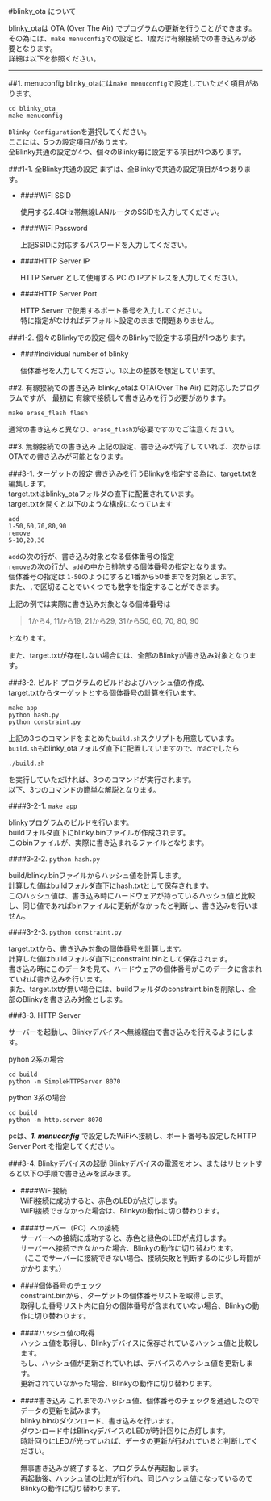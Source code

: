#blinky_ota について

blinky_otaは OTA (Over The Air) でプログラムの更新を行うことができます。<br>
その為には、`make menuconfig`での設定と、1度だけ有線接続での書き込みが必要となります。<br>
詳細は以下を参照ください。

---

##1. menuconfig
blinky_otaには`make menuconfig`で設定していただく項目があります。

```
cd blinky_ota
make menuconfig
```
`Blinky Configuration`を選択してください。<br>
ここには、5つの設定項目があります。<br>
全Blinky共通の設定が4つ、個々のBlinky毎に設定する項目が1つあります。

###1-1. 全Blinky共通の設定
まずは、全Blinkyで共通の設定項目が4つあります。

- ####WiFi SSID<br>

	使用する2.4GHz帯無線LANルータのSSIDを入力してください。

- ####WiFi Password<br>

	上記SSIDに対応するパスワードを入力してください。

- ####HTTP Server IP

	HTTP Server として使用する PC の IPアドレスを入力してください。

- ####HTTP Server Port

	HTTP Server で使用するポート番号を入力してください。<br>
	特に指定がなければデフォルト設定のままで問題ありません。


###1-2. 個々のBlinkyでの設定
個々のBlinkyで設定する項目が1つあります。

- ####Individual number of blinky

	個体番号を入力してください。1以上の整数を想定しています。

##2. 有線接続での書き込み
blinky_otaは OTA(Over The Air) に対応したプログラムですが、
最初に 有線で接続して書き込みを行う必要があります。

```
make erase_flash flash
```

通常の書き込みと異なり、`erase_flash`が必要ですのでご注意ください。

##3. 無線接続での書き込み
上記の設定、書き込みが完了していれば、次からはOTAでの書き込みが可能となります。

###3-1. ターゲットの設定
書き込みを行うBlinkyを指定する為に、target.txtを編集します。<br>
target.txtはblinky_otaフォルダの直下に配置されています。<br>
target.txtを開くと以下のような構成になっています

```
add
1-50,60,70,80,90
remove
5-10,20,30
```

`add`の次の行が、書き込み対象となる個体番号の指定<br>
`remove`の次の行が、`add`の中から排除する個体番号の指定となります。<br>
個体番号の指定は `1-50`のようにすると1番から50番までを対象とします。<br>
また、`,`で区切ることでいくつでも数字を指定することができます。<br>

上記の例では実際に書き込み対象となる個体番号は

> 1から4, 11から19, 21から29, 31から50, 60, 70, 80, 90

となります。 

また、target.txtが存在しない場合には、全部のBlinkyが書き込み対象となります。
 
###3-2. ビルド
プログラムのビルドおよびハッシュ値の作成、<br>target.txtからターゲットとする個体番号の計算を行います。

```
make app
python hash.py
python constraint.py
```

上記の3つのコマンドをまとめた`build.sh`スクリプトも用意しています。
`build.sh`もblinky_otaフォルダ直下に配置していますので、macでしたら

```
./build.sh
```
を実行していただければ、3つのコマンドが実行されます。<br>
以下、3つのコマンドの簡単な解説となります。

####3-2-1. `make app`

blinkyプログラムのビルドを行います。<br>
buildフォルダ直下にblinky.binファイルが作成されます。<br>
このbinファイルが、実際に書き込まれるファイルとなります。

####3-2-2. `python hash.py`

build/blinky.binファイルからハッシュ値を計算します。<br>
計算した値はbuildフォルダ直下にhash.txtとして保存されます。<br>
このハッシュ値は、書き込み時にハードウェアが持っているハッシュ値と比較し、同じ値であればbinファイルに更新がなかったと判断し、書き込みを行いません。

####3-2-3. `python constraint.py`

target.txtから、書き込み対象の個体番号を計算します。<br>
計算した値はbuildフォルダ直下にconstraint.binとして保存されます。<br>
書き込み時にこのデータを見て、ハードウェアの個体番号がこのデータに含まれていれば書き込みを行います。<br>
また、target.txtが無い場合には、buildフォルダのconstraint.binを削除し、全部のBlinkyを書き込み対象とします。

###3-3. HTTP Server

サーバーを起動し、Blinkyデバイスへ無線経由で書き込みを行えるようにします。<br>

pyhon 2系の場合

```
cd build
python -m SimpleHTTPServer 8070
```

python 3系の場合<br>

```
cd build
python -m http.server 8070
```

pcは、***1. menuconfig*** で設定したWiFiへ接続し、ポート番号も設定したHTTP Server Port を指定してください。

###3-4. Blinkyデバイスの起動
Blinkyデバイスの電源をオン、またはリセットすると以下の手順で書き込みを試みます。

- ####WiFi接続<br>
	WiFi接続に成功すると、赤色のLEDが点灯します。<br>
	WiFi接続できなかった場合は、Blinkyの動作に切り替わります。

- ####サーバー（PC）への接続<br>
	サーバーへの接続に成功すると、赤色と緑色のLEDが点灯します。<br>
	サーバーへ接続できなかった場合、Blinkyの動作に切り替わります。<br>
	（ここでサーバーに接続できない場合、接続失敗と判断するのに少し時間がかかります。）

- ####個体番号のチェック<br>
	constraint.binから、ターゲットの個体番号リストを取得します。<br>
	取得した番号リスト内に自分の個体番号が含まれていない場合、Blinkyの動作に切り替わります。
	
- ####ハッシュ値の取得<br>
	ハッシュ値を取得し、Blinkyデバイスに保存されているハッシュ値と比較します。<br>もし、ハッシュ値が更新されていれば、デバイスのハッシュ値を更新します。<br>更新されていなかった場合、Blinkyの動作に切り替わります。

- ####書き込み
	これまでのハッシュ値、個体番号のチェックを通過したのでデータの更新を試みます。<br>
	blinky.binのダウンロード、書き込みを行います。<br>
	ダウンロード中はBlinkyデバイスのLEDが時計回りに点灯します。<br>
	時計回りにLEDが光っていれば、データの更新が行われていると判断してください。<br>
	
	無事書き込みが終了すると、プログラムが再起動します。<br>
	再起動後、ハッシュ値の比較が行われ、同じハッシュ値になっているのでBlinkyの動作に切り替わります。